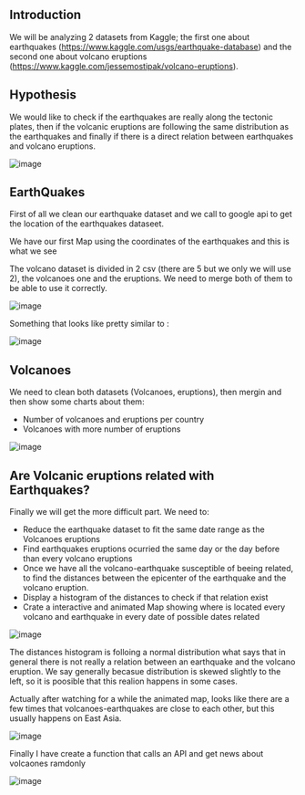 ## Introduction

We will be analyzing 2 datasets from Kaggle; the first one about earthquakes (https://www.kaggle.com/usgs/earthquake-database) and the second one about volcano eruptions (https://www.kaggle.com/jessemostipak/volcano-eruptions).

## Hypothesis
We would like to check if the earthquakes are really along the tectonic plates, then if the volcanic eruptions are following the same distribution as the earthquakes and finally if there is a direct relation between earthquakes and volcano eruptions.

![image](https://user-images.githubusercontent.com/82879300/131387115-2e9b28c1-85b1-4033-8ab0-f257081693cc.png)

## EarthQuakes
First of all we clean our earthquake dataset and we call to google api to get the location of the earthquakes dataseet.

We have our first Map using the coordinates of the earthquakes and this is what we see 

The volcano dataset is divided in 2 csv (there are 5 but we only we will use 2), the volcanoes one and the eruptions. We need to merge both of them to be able to use it correctly.

![image](https://user-images.githubusercontent.com/82879300/131388013-79aaf731-5ccc-4d8a-bd93-478f4ceedd0d.png)

Something that looks like pretty similar to : 

![image](https://user-images.githubusercontent.com/82879300/131388210-b82866a2-da5a-4cc8-9862-c6d433f4badb.png)

## Volcanoes

We need to clean both datasets (Volcanoes, eruptions), then mergin and then show some charts about them:
 * Number of volcanoes and eruptions per country
 * Volcanoes with more number of eruptions
 
![image](https://user-images.githubusercontent.com/82879300/131388875-c7d4c4a6-f7ab-49ab-95fd-f494f7d85718.png)

## Are Volcanic eruptions related with Earthquakes?
Finally we will get the more difficult part. We need to:
  * Reduce the earthquake dataset to fit the same date range as the Volcanoes eruptions
  * Find earthquakes eruptions ocurried the same day or the day before than every volcano eruptions
  * Once we have all the volcano-earthquake susceptible of beeing related, to find the distances between the epicenter of the earthquake and the volcano eruption.
  * Display a histogram of the distances to check if that relation exist
  * Crate a interactive and animated Map showing where is located every volcano and earthquake in every date of possible dates related

![image](https://user-images.githubusercontent.com/82879300/131389735-8c715754-f3c0-4aba-b866-f4e8d8cc7d7c.png)

The distances histogram is folloing a normal distribution what says that in general there is not really a relation between an earthquake and the volcano eruption. We say generally becasue distribution is skewed slightly to the left, so it is poosible that this realion happens in some cases.

Actually after watching for a while the animated map, looks like there are a few times that  volcanoes-earthquakes are close to each other, but this usually happens on East Asia.


![image](https://user-images.githubusercontent.com/82879300/131390327-a3ed8bd4-a4c5-499b-9d63-2036c4a4d32b.png)


Finally I have create a function that calls an API and get news about volcaones ramdonly


![image](https://user-images.githubusercontent.com/82879300/131391069-4c2fe6f0-efc9-4ceb-9243-cdaf466cec69.png)


